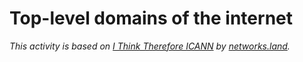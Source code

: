 # Top-level domains of the internet

_This activity is based on [I Think Therefore ICANN](http://networks.land/activities/i-think-therefore-icann/) by [networks.land](http://networks.land/)._
